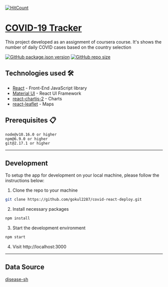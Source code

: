 [![HitCount](http://hits.dwyl.io/gokul2287/covid-react-deploy.svg)](http://hits.dwyl.io/gokul2287/covid-react-deploy)

# [COVID-19 Tracker](https://gokul2287.github.io/covid-react-deploy/)

This project developed as an assignment of coursera course. It's shows the number of daily COVID cases based on the country selection 

[![GitHub package.json version](https://img.shields.io/github/package-json/v/gokul2287/covid-react-deploy)](https://github.com/gokul2287/covid-react-deploy)
[![GitHub repo size](https://img.shields.io/github/repo-size/gokul2287/covid-react-deploy?color=ff69b4)](https://github.com/gokul2287/covid-react-deploy)

## Technologies used 🛠️

- [React](https://es.reactjs.org/) - Front-End JavaScript library
- [Material UI](https://material-ui.com/) - React UI Framework
- [react-chartjs-2](https://github.com/jerairrest/react-chartjs-2) - Charts
- [react-leaflet](https://github.com/PaulLeCam/react-leaflet) - Maps 

## Prerequisites 📋

```
node@v10.16.0 or higher
npm@6.9.0 or higher
git@2.17.1 or higher
```

---

## Development

To setup the app for development on your local machine, please follow the instructions below:

1. Clone the repo to your machine

```bash
git clone https://github.com/gokul2287/covid-react-deploy.git
```

2. Install necessary packages

```bash
npm install
```

3. Start the development environment

```bash
npm start
```

4. Visit http://localhost:3000

---

## Data Source

[disease-sh](https://github.com/disease-sh/API)
